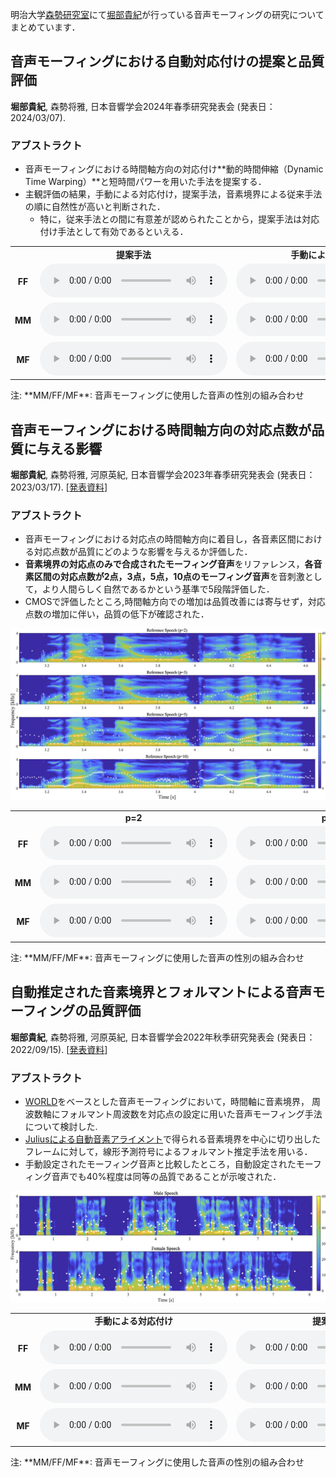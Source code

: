 明治大学[森勢研究室](http://www.isc.meiji.ac.jp/~mmorise/lab/)にて[堀部貴紀](https://takanohori.github.io/)が行っている音声モーフィングの研究についてまとめています．

## 音声モーフィングにおける自動対応付けの提案と品質評価
**堀部貴紀**, 森勢将雅, 日本音響学会2024年春季研究発表会 (発表日：2024/03/07).

### アブストラクト
- 音声モーフィングにおける時間軸方向の対応付け**動的時間伸縮（Dynamic Time Warping）**と短時間パワーを用いた手法を提案する．
- 主観評価の結果，手動による対応付け，提案手法，音素境界による従来手法の順に自然性が高いと判断された．
  - 特に，従来手法との間に有意差が認められたことから，提案手法は対応付け手法として有効であるといえる．

<table>
<tbody align="center" width="40%">
    <tr>
        <td></td>
        <td><b>提案手法</b></td>
        <td><b>手動による対応付け</b></td>
        <td><b>従来手法</b></td>
    </tr>
    <tr>
        <td><b>FF</b></td>
        <td><audio src="data/asj2024s/morphRefjvs040Tarjvs082Tx010D20231109T200628d.wav" controls></audio></td>
        <td><audio src="data/asj2022a/m_jvs040vs082_t010.wav" controls></audio></td>
        <td><audio src="data/asj2022a/a_jvs040vs082_t010.wav" controls></audio></td>
    </tr>
    <tr>
        <td><b>MM</b></td>
        <td><audio src="data/asj2024s/morphRefjvs009Tarjvs087Tx010D20231109T200254d.wav" controls></audio></td>
        <td><audio src="data/asj2022a/m_jvs009vs087_t010.wav" controls></audio></td>
        <td><audio src="data/asj2022a/a_jvs009vs087_t010.wav" controls></audio></td>
    </tr>
    <tr>
        <td><b>MF</b></td>
        <td><audio src="data/asj2024s/morphRefjvs082Tarjvs087Tx010D20231109T201412d.wav" controls></audio></td>
        <td><audio src="data/asj2022a/m_jvs082vs087_t010.wav" controls></audio></td>
        <td><audio src="data/asj2022a/a_jvs082vs087_t010.wav" controls></audio></td>
    </tr>
</tbody>
</table>
注: **MM/FF/MF**: 音声モーフィングに使用した音声の性別の組み合わせ

## 音声モーフィングにおける時間軸方向の対応点数が品質に与える影響  
**堀部貴紀**, 森勢将雅, 河原英紀, 日本音響学会2023年春季研究発表会 (発表日：2023/03/17). [[発表資料](https://takanohori.github.io/posters/asj2023s_poster_published.pdf)]

### アブストラクト
- 音声モーフィングにおける対応点の時間軸方向に着目し，各音素区間における対応点数が品質にどのような影響を与えるか評価した．
- **音素境界の対応点のみで合成されたモーフィング音声**をリファレンス，**各音素区間の対応点数が2点，3点，5点，10点のモーフィング音声**を音刺激として，より人間らしく自然であるかという基準で5段階評価した．
- CMOSで評価したところ,時間軸方向での増加は品質改善には寄与せず，対応点数の増加に伴い，品質の低下が確認された．

<img src="img/asj2023s_spectrogram.png">

<table>
<tbody align="center" width="80%">
    <tr>
        <td></td>
        <td><b>p=2</b></td>
        <td><b>p=3</b></td>
        <td><b>p=5</b></td>
        <td><b>p=10</b></td>
    </tr>
    <tr>
        <td><b>FF</b></td>
        <td><audio src="data/asj2023s/morphRefjvs040Tarjvs082P2T010.wav" controls></audio></td>
        <td><audio src="data/asj2023s/morphRefjvs040Tarjvs082P3T010.wav" controls></audio></td>
        <td><audio src="data/asj2023s/morphRefjvs040Tarjvs082P5T010.wav" controls></audio></td>
        <td><audio src="data/asj2023s/morphRefjvs040Tarjvs082P10T010.wav" controls></audio></td>
    </tr>
    <tr>
        <td><b>MM</b></td>
        <td><audio src="data/asj2023s/morphRefjvs009Tarjvs087P2T010.wav" controls></audio></td>
        <td><audio src="data/asj2023s/morphRefjvs009Tarjvs087P3T010.wav" controls></audio></td>
        <td><audio src="data/asj2023s/morphRefjvs009Tarjvs087P5T010.wav" controls></audio></td>
        <td><audio src="data/asj2023s/morphRefjvs009Tarjvs087P10T010.wav" controls></audio></td>
    </tr>
    <tr>
        <td><b>MF</b></td>
        <td><audio src="data/asj2023s/morphRefjvs040Tarjvs087P2T010.wav" controls></audio></td>
        <td><audio src="data/asj2023s/morphRefjvs040Tarjvs087P3T010.wav" controls></audio></td>
        <td><audio src="data/asj2023s/morphRefjvs040Tarjvs087P5T010.wav" controls></audio></td>
        <td><audio src="data/asj2023s/morphRefjvs040Tarjvs087P10T010.wav" controls></audio></td>
    </tr>
</tbody>
</table>
注: **MM/FF/MF**: 音声モーフィングに使用した音声の性別の組み合わせ

## 自動推定された音素境界とフォルマントによる音声モーフィングの品質評価  
**堀部貴紀**, 森勢将雅, 河原英紀, 日本音響学会2022年秋季研究発表会 (発表日：2022/09/15). [[発表資料](https://takanohori.github.io/posters/asj2022a_poster_published.pdf)]

### アブストラクト
- [WORLD](http://www.isc.meiji.ac.jp/~mmorise/world/index.html)をベースとした音声モーフィングにおいて，時間軸に音素境界， 周波数軸にフォルマント周波数を対応点の設定に用いた音声モーフィング手法について検討した.
- [Juliusによる自動音素アライメント](https://julius.osdn.jp/index.php?q=ouyoukit.html)で得られる音素境界を中心に切り出したフレームに対して，線形予測符号によるフォルマント推定手法を用いる．
- 手動設定されたモーフィング音声と比較したところ，自動設定されたモーフィング音声でも40%程度は同等の品質であることが示唆された．

<img src="img/asj2022a_spectrogram.png">

<table>
<tbody align="center" width="50%">
    <tr>
        <td></td>
        <td><b>手動による対応付け</b></td>
        <td><b>提案手法</b></td>
    </tr>
    <tr>
        <td><b>FF</b></td>
        <td><audio src='data/asj2022a/m_jvs040vs082_t010.wav' controls></audio></td>
        <td><audio src='data/asj2022a/a_jvs040vs082_t010.wav' controls></audio></td>
    </tr>
    <tr>
        <td><b>MM</b></td>
        <td><audio src='data/asj2022a/m_jvs009vs087_t010.wav' controls></audio></td>
        <td><audio src='data/asj2022a/a_jvs009vs087_t010.wav' controls></audio></td>
    </tr>
    <tr>
        <td><b>MF</b></td>
        <td><audio src='data/asj2022a/m_jvs082vs087_t010.wav' controls></audio></td>
        <td><audio src='data/asj2022a/a_jvs082vs087_t010.wav' controls></audio></td>
    </tr>
</tbody>
</table>
注: **MM/FF/MF**: 音声モーフィングに使用した音声の性別の組み合わせ
